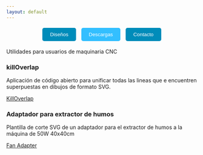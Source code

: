```yaml
---
layout: default
---
```

<p align="center">
  <a href="./disenos.html" style="text-decoration: none;">
    <button style="padding: 10px 20px; margin: 5px; background-color: #008CBA; color: white; border: none; border-radius: 5px;">Diseños</button>
  </a>
  <a href="./descargas.html" style="text-decoration: none;">
    <button style="padding: 10px 20px; margin: 5px; background-color: #33BFFF; color: white; border: none; border-radius: 5px;">Descargas</button>
  </a>
  <a href="./contacto.html" style="text-decoration: none;">
    <button style="padding: 10px 20px; margin: 5px; background-color: #008CBA; color: white; border: none; border-radius: 5px;">Contacto</button>
  </a>
</p>

Utilidades para usuarios de maquinaria CNC

### killOverlap
Aplicación de código abierto para unificar todas las lineas que e encuentren superpuestas en dibujos de formato SVG.

[KillOverlap](https://github.com/ezequielleonzybert/killoverlap)

### Adaptador para extractor de humos
Plantilla de corte SVG de un adaptador para el extractor de humos a la máquina de 50W 40x40cm

[Fan Adapter](files/fan_adapter/fan_adapter.md)